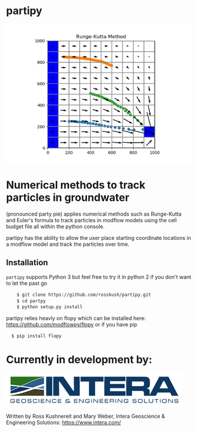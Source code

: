 # partipy
![Alt text](partipy/partipy_example.png?raw=true "Title")

# Numerical methods to track particles in groundwater

(pronounced party pie) applies numerical methods such as Runge-Kutta and Euler's formula to track particles in modflow models using the cell budget file all within the python console.

partipy has the ability to allow the user place starting coordinate locations in a modflow model and track the particles over time.

## Installation

`partipy` supports Python 3 but feel free to try it in python 2 if you don't want to let the past go

```bash
    $ git clone https://github.com/rosskush/partipy.git
    $ cd partpy
    $ python setup.py install
```

partipy relies heavly on flopy which can be installed here:
https://github.com/modflowpy/flopy
or if you have pip

```bash
  $ pip install flopy
```





# Currently in development by:

![Alt text](partipy/intera-logo-sm.png?raw=true "Title")

Written by Ross Kushnereit and Mary Weber, Intera Geoscience & Engineering Solutions:
https://www.intera.com/
